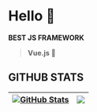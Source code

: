# Hello 👋

**BEST JS FRAMEWORK**
>**Vue.js 💖**

## GITHUB STATS

| <a href="#"><img align="center" src="https://github-readme-stats.vercel.app/api?username=WIKSATA1337&show_icons=true&include_all_commits=true&hide_border=true" alt="GitHub Stats" /></a> | <a href="#"><img align="center" src="https://github-readme-stats.vercel.app/api/top-langs/?username=WIKSATA1337&layout=compact&hide_border=true" /></a> |
| ------------- | ------------- |
